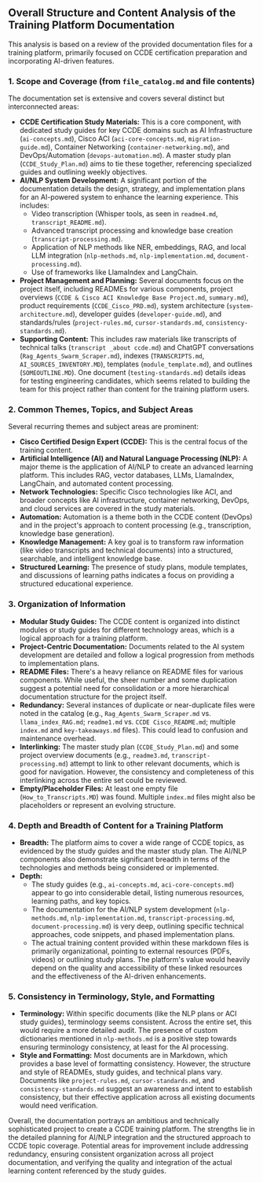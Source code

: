 ## Overall Structure and Content Analysis of the Training Platform Documentation

This analysis is based on a review of the provided documentation files for a training platform, primarily focused on CCDE certification preparation and incorporating AI-driven features.

### 1. Scope and Coverage (from `file_catalog.md` and file contents)

The documentation set is extensive and covers several distinct but interconnected areas:

*   **CCDE Certification Study Materials:** This is a core component, with dedicated study guides for key CCDE domains such as AI Infrastructure (`ai-concepts.md`), Cisco ACI (`aci-core-concepts.md`, `migration-guide.md`), Container Networking (`container-networking.md`), and DevOps/Automation (`devops-automation.md`). A master study plan (`CCDE_Study_Plan.md`) aims to tie these together, referencing specialized guides and outlining weekly objectives.
*   **AI/NLP System Development:** A significant portion of the documentation details the design, strategy, and implementation plans for an AI-powered system to enhance the learning experience. This includes:
    *   Video transcription (Whisper tools, as seen in `readme4.md`, `transcript_README.md`).
    *   Advanced transcript processing and knowledge base creation (`transcript-processing.md`).
    *   Application of NLP methods like NER, embeddings, RAG, and local LLM integration (`nlp-methods.md`, `nlp-implementation.md`, `document-processing.md`).
    *   Use of frameworks like LlamaIndex and LangChain.
*   **Project Management and Planning:** Several documents focus on the project itself, including READMEs for various components, project overviews (`CCDE & Cisco ACI Knowledge Base Project.md`, `summary.md`), product requirements (`CCDE_Cisco_PRD.md`), system architecture (`system-architecture.md`), developer guides (`developer-guide.md`), and standards/rules (`project-rules.md`, `cursor-standards.md`, `consistency-standards.md`).
*   **Supporting Content:** This includes raw materials like transcripts of technical talks (`transcript _about ccde.md`) and ChatGPT conversations (`Rag_Agents_Swarm_Scraper.md`), indexes (`TRANSCRIPTS.md`, `AI_SOURCES_INVENTORY.MD`), templates (`module_template.md`), and outlines (`SOMEOUTLINE.MD`). One document (`testing-standards.md`) details ideas for testing engineering candidates, which seems related to building the team for this project rather than content for the training platform users.

### 2. Common Themes, Topics, and Subject Areas

Several recurring themes and subject areas are prominent:

*   **Cisco Certified Design Expert (CCDE):** This is the central focus of the training content.
*   **Artificial Intelligence (AI) and Natural Language Processing (NLP):** A major theme is the application of AI/NLP to create an advanced learning platform. This includes RAG, vector databases, LLMs, LlamaIndex, LangChain, and automated content processing.
*   **Network Technologies:** Specific Cisco technologies like ACI, and broader concepts like AI infrastructure, container networking, DevOps, and cloud services are covered in the study materials.
*   **Automation:** Automation is a theme both in the CCDE content (DevOps) and in the project's approach to content processing (e.g., transcription, knowledge base generation).
*   **Knowledge Management:** A key goal is to transform raw information (like video transcripts and technical documents) into a structured, searchable, and intelligent knowledge base.
*   **Structured Learning:** The presence of study plans, module templates, and discussions of learning paths indicates a focus on providing a structured educational experience.

### 3. Organization of Information

*   **Modular Study Guides:** The CCDE content is organized into distinct modules or study guides for different technology areas, which is a logical approach for a training platform.
*   **Project-Centric Documentation:** Documents related to the AI system development are detailed and follow a logical progression from methods to implementation plans.
*   **README Files:** There's a heavy reliance on README files for various components. While useful, the sheer number and some duplication suggest a potential need for consolidation or a more hierarchical documentation structure for the project itself.
*   **Redundancy:** Several instances of duplicate or near-duplicate files were noted in the catalog (e.g., `Rag_Agents_Swarm_Scraper.md` vs. `llama_index_RAG.md`; `readme1.md` vs. `CCDE Cisco_README.md`; multiple `index.md` and `key-takeaways.md` files). This could lead to confusion and maintenance overhead.
*   **Interlinking:** The master study plan (`CCDE_Study_Plan.md`) and some project overview documents (e.g., `readme3.md`, `transcript-processing.md`) attempt to link to other relevant documents, which is good for navigation. However, the consistency and completeness of this interlinking across the entire set could be reviewed.
*   **Empty/Placeholder Files:** At least one empty file (`How_to_Transcripts.MD`) was found. Multiple `index.md` files might also be placeholders or represent an evolving structure.

### 4. Depth and Breadth of Content for a Training Platform

*   **Breadth:** The platform aims to cover a wide range of CCDE topics, as evidenced by the study guides and the master study plan. The AI/NLP components also demonstrate significant breadth in terms of the technologies and methods being considered or implemented.
*   **Depth:**
    *   The study guides (e.g., `ai-concepts.md`, `aci-core-concepts.md`) appear to go into considerable detail, listing numerous resources, learning paths, and key topics.
    *   The documentation for the AI/NLP system development (`nlp-methods.md`, `nlp-implementation.md`, `transcript-processing.md`, `document-processing.md`) is very deep, outlining specific technical approaches, code snippets, and phased implementation plans.
    *   The actual training content provided within these markdown files is primarily organizational, pointing to external resources (PDFs, videos) or outlining study plans. The platform's value would heavily depend on the quality and accessibility of these linked resources and the effectiveness of the AI-driven enhancements.

### 5. Consistency in Terminology, Style, and Formatting

*   **Terminology:** Within specific documents (like the NLP plans or ACI study guides), terminology seems consistent. Across the entire set, this would require a more detailed audit. The presence of custom dictionaries mentioned in `nlp-methods.md` is a positive step towards ensuring terminology consistency, at least for the AI processing.
*   **Style and Formatting:** Most documents are in Markdown, which provides a base level of formatting consistency. However, the structure and style of READMEs, study guides, and technical plans vary. Documents like `project-rules.md`, `cursor-standards.md`, and `consistency-standards.md` suggest an awareness and intent to establish consistency, but their effective application across all existing documents would need verification.

Overall, the documentation portrays an ambitious and technically sophisticated project to create a CCDE training platform. The strengths lie in the detailed planning for AI/NLP integration and the structured approach to CCDE topic coverage. Potential areas for improvement include addressing redundancy, ensuring consistent organization across all project documentation, and verifying the quality and integration of the actual learning content referenced by the study guides.
